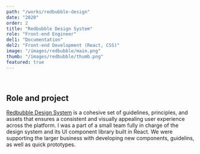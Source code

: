 ```yaml
---
path: "/works/redbubble-design"
date: "2020"
order: 2
title: "Redbubble Design System"
role: "Front-end Engineer"
del1: "Documentation"
del2: "Front-end Development (React, CSS)"
image: "/images/redbubble/main.png"
thumb: "/images/redbubble/thumb.png"
featured: true
---
```


[main]: /images/redbubble/main.png "Main"

<br />

## Role and project
<a href="https://redbubble.design/" target="_blank" rel="noopener">Redbubble Design System</a> is a cohesive set of guidelines, principles, and assets that ensures a consistent and visually appealing user experience across the platform. I was a part of a small team fully in charge of the design system and its UI component library built in React. We were supporting the larger business with developing new components, guidelins, as well as quick prototypes.
